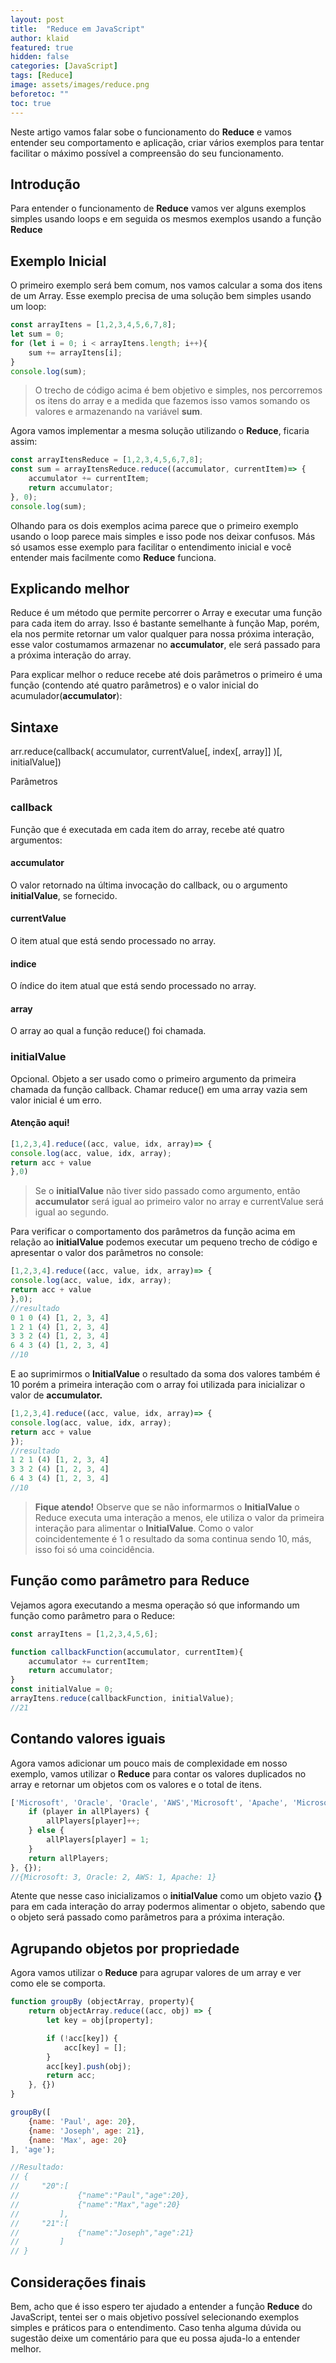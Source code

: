 ```yaml
---
layout: post
title:  "Reduce em JavaScript"
author: klaid
featured: true
hidden: false
categories: [JavaScript]
tags: [Reduce] 
image: assets/images/reduce.png
beforetoc: "" 
toc: true
---
```


Neste artigo vamos falar sobe o funcionamento do **Reduce** e vamos entender seu comportamento e aplicação, criar vários exemplos para tentar facilitar o máximo possível a compreensão do seu funcionamento.

## Introdução
Para entender o funcionamento de **Reduce** vamos ver alguns exemplos simples usando loops e em seguida os mesmos exemplos usando a função **Reduce**

## Exemplo Inicial
O primeiro exemplo será bem comum, nos vamos calcular a soma dos itens de um Array. Esse exemplo precisa de uma solução bem simples usando um loop:

```js
const arrayItens = [1,2,3,4,5,6,7,8];
let sum = 0;
for (let i = 0; i < arrayItens.length; i++){
    sum += arrayItens[i];
}
console.log(sum);
```
>O trecho de código acima é bem objetivo e simples, nos percorremos os itens do array e a medida que fazemos isso vamos somando os valores e armazenando na variável **sum**.

Agora vamos implementar a mesma solução utilizando o **Reduce**, ficaria assim:

```js
const arrayItensReduce = [1,2,3,4,5,6,7,8];
const sum = arrayItensReduce.reduce((accumulator, currentItem)=> {
    accumulator += currentItem;
    return accumulator;
}, 0);
console.log(sum);
```

Olhando para os dois exemplos acima parece que o primeiro exemplo usando o loop parece mais simples e isso pode nos deixar confusos. Más só usamos esse exemplo para facilitar o entendimento inicial e você entender mais facilmente como  **Reduce** funciona.

## Explicando melhor
Reduce é um método que permite percorrer o Array e executar uma função para cada item do array. Isso é bastante semelhante à função Map, porém, ela nos permite retornar um valor qualquer para nossa próxima interação, esse valor costumamos armazenar no **accumulator**, ele será passado para a próxima interação do array.

Para explicar melhor o reduce recebe até dois parâmetros o primeiro é uma função (contendo até quatro parâmetros) e o valor inicial do acumulador(**accumulator**): 

## Sintaxe
arr.reduce(callback( accumulator, currentValue[, index[, array]] )[, initialValue])

Parâmetros

### callback
Função que é executada em cada item do array, recebe até quatro argumentos:

#### accumulator
O valor retornado na última invocação do callback, ou o argumento **initialValue**, se fornecido.

#### currentValue
O item atual que está sendo processado no array.

#### indice
O índice do item atual que está sendo processado no array.

#### array
O array ao qual a função reduce() foi chamada.

### initialValue 
Opcional. Objeto a ser usado como o primeiro argumento da primeira chamada da função callback. Chamar reduce() em uma array vazia sem valor inicial é um erro.

#### Atenção aqui!
```js 
[1,2,3,4].reduce((acc, value, idx, array)=> {
console.log(acc, value, idx, array);
return acc + value
},0)
```

>Se o **initialValue** não tiver sido passado como argumento, então **accumulator** será igual ao primeiro valor no array e currentValue será igual ao segundo.

Para verificar o comportamento dos parâmetros da função acima em relação ao **initialValue** podemos executar um pequeno trecho de código e apresentar o valor dos parâmetros no console:
```js
[1,2,3,4].reduce((acc, value, idx, array)=> {
console.log(acc, value, idx, array);
return acc + value
},0);
//resultado
0 1 0 (4) [1, 2, 3, 4]
1 2 1 (4) [1, 2, 3, 4]
3 3 2 (4) [1, 2, 3, 4]
6 4 3 (4) [1, 2, 3, 4]
//10
```
E ao suprimirmos o **InitialValue** o resultado da soma dos valores também é 10 porém a primeira interação com o array foi utilizada para inicializar o valor de **accumulator.**
```js
[1,2,3,4].reduce((acc, value, idx, array)=> {
console.log(acc, value, idx, array);
return acc + value
});
//resultado
1 2 1 (4) [1, 2, 3, 4]
3 3 2 (4) [1, 2, 3, 4]
6 4 3 (4) [1, 2, 3, 4]
//10
```
>**Fique atendo!** 
Observe que se não informarmos o **InitialValue** o Reduce executa uma interação a menos, ele utiliza o valor da primeira interação para alimentar o **InitialValue**. Como o valor coincidentemente é 1 o resultado da soma continua sendo 10, más, isso foi só uma coincidência.   

## Função como parâmetro para **Reduce**
Vejamos agora executando a mesma operação só que informando um função como parâmetro para o Reduce:
```js
const arrayItens = [1,2,3,4,5,6];

function callbackFunction(accumulator, currentItem){
    accumulator += currentItem;
    return accumulator;
}
const initialValue = 0;
arrayItens.reduce(callbackFunction, initialValue);
//21
```
## Contando valores iguais
Agora vamos adicionar um pouco mais de complexidade em nosso exemplo, vamos utilizar o **Reduce** para contar os valores duplicados no array e retornar um objetos com os valores e o total de itens.

```js
['Microsoft', 'Oracle', 'Oracle', 'AWS','Microsoft', 'Apache', 'Microsoft'].reduce((allPlayers, player) => {
    if (player in allPlayers) {
        allPlayers[player]++;
    } else {
        allPlayers[player] = 1;
    }
    return allPlayers;
}, {});
//{Microsoft: 3, Oracle: 2, AWS: 1, Apache: 1}
```
Atente que nesse caso inicializamos o **initialValue** como um objeto vazio **{}** para em cada interação do array podermos alimentar o objeto, sabendo que o objeto será passado como parâmetros para a próxima interação.

## Agrupando objetos por propriedade
Agora vamos utilizar o **Reduce** para agrupar valores de um array e ver como ele se comporta.

```js
function groupBy (objectArray, property){
    return objectArray.reduce((acc, obj) => {
        let key = obj[property];

        if (!acc[key]) {
            acc[key] = [];
        }
        acc[key].push(obj);
        return acc;
    }, {})
}

groupBy([
    {name: 'Paul', age: 20},
    {name: 'Joseph', age: 21},
    {name: 'Max', age: 20}
], 'age');

//Resultado:
// {
//     "20":[  
//             {"name":"Paul","age":20},
//             {"name":"Max","age":20}
//         ],
//     "21":[  
//             {"name":"Joseph","age":21}
//         ]
// }
```
## Considerações finais
Bem, acho que é isso espero ter ajudado a entender a função **Reduce** do JavaScript, tentei ser o mais objetivo possível selecionando exemplos simples e práticos para o entendimento.
Caso tenha alguma dúvida ou sugestão deixe um comentário para que eu possa ajuda-lo a entender melhor.